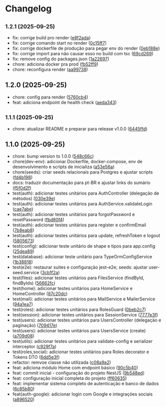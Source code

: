 # Changelog

## <small>1.2.1 (2025-09-25)</small>

* fix: corrige build pro render ([e8f2ada](https://github.com/uisam00/conectar-backend/commit/e8f2ada))
* fix: corrige comando start no render ([0c15ff7](https://github.com/uisam00/conectar-backend/commit/0c15ff7))
* fix: corrige dockerfile de produção para pegar env do render ([0eb188e](https://github.com/uisam00/conectar-backend/commit/0eb188e))
* fix: corrige import para não causar esso no build com tsc ([69cd269](https://github.com/uisam00/conectar-backend/commit/69cd269))
* fix: remove config do packages.json ([1a22697](https://github.com/uisam00/conectar-backend/commit/1a22697))
* chore: adiciona docker pra prod ([fb52ff9](https://github.com/uisam00/conectar-backend/commit/fb52ff9))
* chore: reconfigura render ([aa99738](https://github.com/uisam00/conectar-backend/commit/aa99738))

## 1.2.0 (2025-09-25)

* chore: config para render ([5760cb4](https://github.com/uisam00/conectar-backend/commit/5760cb4))
* feat: adiciona endpoint de health check ([aeda343](https://github.com/uisam00/conectar-backend/commit/aeda343))

## <small>1.1.1 (2025-09-25)</small>

* chore: atualizar README e preparar para release v1.0.0 ([6445ffd](https://github.com/uisam00/conectar-backend/commit/6445ffd))

## 1.1.0 (2025-09-25)

* chore: bump version to 1.0.0 ([548c66c](https://github.com/uisam00/conectar-backend/commit/548c66c))
* chore(dev-env): adicionar Dockerfile, docker-compose, env de desenvolvimento e scripts de inicializa ([a53e56a](https://github.com/uisam00/conectar-backend/commit/a53e56a))
* chore(seeds): criar seeds relacionais para Postgres e ajustar scripts ([fd4b198](https://github.com/uisam00/conectar-backend/commit/fd4b198))
* docs: traduzir documentação para pt-BR e ajustar links do sumário ([f5f0d2f](https://github.com/uisam00/conectar-backend/commit/f5f0d2f))
* test(auth): adicionar testes unitários para AuthController (delegação de métodos) ([030e39e](https://github.com/uisam00/conectar-backend/commit/030e39e))
* test(auth): adicionar testes unitários para AuthService.validateLogin ([cae7abe](https://github.com/uisam00/conectar-backend/commit/cae7abe))
* test(auth): adicionar testes unitários para forgotPassword e resetPassword ([fbd80f4](https://github.com/uisam00/conectar-backend/commit/fbd80f4))
* test(auth): adicionar testes unitários para register e confirmEmail ([7b8eab8](https://github.com/uisam00/conectar-backend/commit/7b8eab8))
* test(auth): adicionar testes unitários para update, refreshToken e logout ([5805673](https://github.com/uisam00/conectar-backend/commit/5805673))
* test(config): adicionar teste unitário de shape e tipos para app.config ([25dea89](https://github.com/uisam00/conectar-backend/commit/25dea89))
* test(database): adicionar teste unitário para TypeOrmConfigService ([1b38818](https://github.com/uisam00/conectar-backend/commit/1b38818))
* test(e2e): restaurar suites e configuração jest-e2e; seeds: ajustar user-seed.service ([3cb1f2a](https://github.com/uisam00/conectar-backend/commit/3cb1f2a))
* test(files): adicionar testes unitários para FilesService (findById, findByIds) ([56662fc](https://github.com/uisam00/conectar-backend/commit/56662fc))
* test(home): adicionar testes unitários para HomeService e HomeController ([87c20dc](https://github.com/uisam00/conectar-backend/commit/87c20dc))
* test(mail): adicionar testes unitários para MailService e MailerService ([94a1ea7](https://github.com/uisam00/conectar-backend/commit/94a1ea7))
* test(roles): adicionar testes unitários para RolesGuard ([0beb2c7](https://github.com/uisam00/conectar-backend/commit/0beb2c7))
* test(session): adicionar testes unitários para SessionService ([7777e3f](https://github.com/uisam00/conectar-backend/commit/7777e3f))
* test(users): adicionar testes unitários para UsersController (delegação e paginação) ([709417e](https://github.com/uisam00/conectar-backend/commit/709417e))
* test(users): adicionar testes unitários para UsersService (create) ([a709d08](https://github.com/uisam00/conectar-backend/commit/a709d08))
* test(utils): adicionar testes unitários para validate-config e serializer interceptor ([c929f7a](https://github.com/uisam00/conectar-backend/commit/c929f7a))
* test(roles,social): adicionar testes unitários para Roles decorator e Tokens DTO ([6dd5e3f](https://github.com/uisam00/conectar-backend/commit/6dd5e3f))
* refactor: remvoe classe não utilizada ([c08a9a2](https://github.com/uisam00/conectar-backend/commit/c08a9a2))
* feat: adiciona módulo Home com endpoint básico ([90c5b40](https://github.com/uisam00/conectar-backend/commit/90c5b40))
* feat: commit inicial - configuração do projeto NestJS ([9b548ed](https://github.com/uisam00/conectar-backend/commit/9b548ed))
* feat: configuração inicial completa do projeto ([ff60635](https://github.com/uisam00/conectar-backend/commit/ff60635))
* feat: implementar sistema completo de autenticação e banco de dados ([6c85b80](https://github.com/uisam00/conectar-backend/commit/6c85b80))
* feat(auth-google): adicionar login com Google e integrações sociais ([a896520](https://github.com/uisam00/conectar-backend/commit/a896520))
